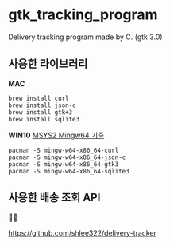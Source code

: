 # gtk_tracking_program
Delivery tracking program made by C. (gtk 3.0)

## 사용한 라이브러리

__MAC__

    brew install curl
    brew install json-c
    brew install gtk+3
    brew install sqlite3
    
__WIN10__
[MSYS2 Mingw64 기준](https://www.msys2.org)

    pacman -S mingw-w64-x86_64-curl
    pacman -S mingw-w64-x86_64-json-c
    pacman -S mingw-w64-x86_64-gtk3
    pacman -S mingw-w64-x86_64-sqlite3

## 사용한 배송 조회 API

🙇‍♂️

https://github.com/shlee322/delivery-tracker
